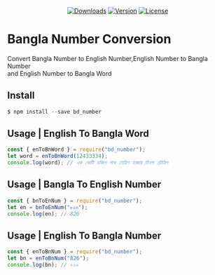 <p align="center">
  <a href="https://npmcharts.com/compare/bd_number?minimal=true"><img src="https://img.shields.io/npm/dm/bd_number.svg?sanitize=true" alt="Downloads"></a>
  <a href="https://www.npmjs.com/package/bd_number"><img src="https://img.shields.io/npm/v/bd_number.svg?sanitize=true" alt="Version"></a>
  <a href="https://www.npmjs.com/package/bd_number"><img src="https://img.shields.io/npm/l/bd_number.svg?sanitize=true" alt="License"></a>
</p>

# Bangla Number Conversion

Convert Bangla Number to English Number,English Number to Bangla Number<br/>and English Number to Bangla Word

## Install

```javascript
$ npm install --save bd_number
```

## Usage | English To Bangla Word

```javascript
const { enToBnWord } = require("bd_number");
let word = enToBnWord(12433334);
console.log(word); // এক কোটি চব্বিশ লাখ তেত্রিশ হাজার তিনশ চৌত্রিশ
```

## Usage | Bangla To English Number

```javascript
const { bnToEnNum } = require("bd_number");
let en = bnToEnNum("৮২৬");
console.log(en); // 826
```

## Usage | English To Bangla Number

```javascript
const { enToBnNum } = require("bd_number");
let bn = enToBnNum("826");
console.log(bn); // ৮২৬
```
